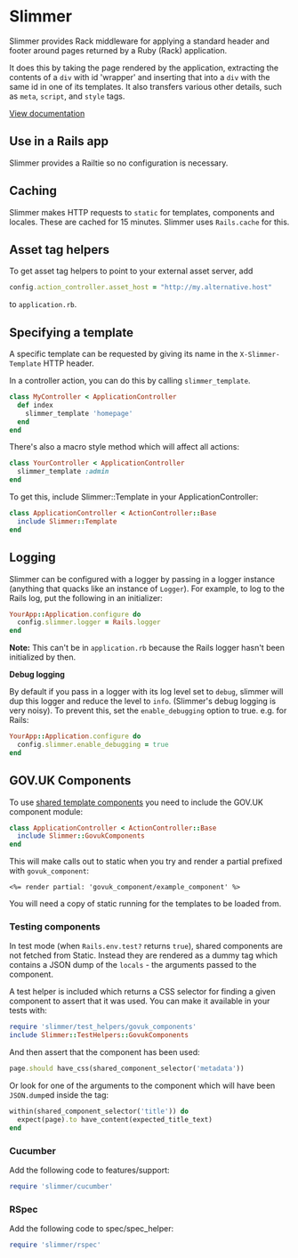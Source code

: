 # Slimmer

Slimmer provides Rack middleware for applying a standard header and footer around pages
returned by a Ruby (Rack) application.

It does this by taking the page rendered by the application, extracting the contents of
a `div` with id 'wrapper' and inserting that into a `div` with the same id in one of its
templates. It also transfers various other details, such as `meta`, `script`, and `style` tags.

[View documentation](http://www.rubydoc.info/gems/slimmer)

## Use in a Rails app

Slimmer provides a Railtie so no configuration is necessary.

## Caching

Slimmer makes HTTP requests to `static` for templates, components and locales. These
are cached for 15 minutes. Slimmer uses `Rails.cache` for this.

## Asset tag helpers

To get asset tag helpers to point to your external asset server, add

```rb
config.action_controller.asset_host = "http://my.alternative.host"
```

to `application.rb`.

## Specifying a template

A specific template can be requested by giving its name in the `X-Slimmer-Template` HTTP header.

In a controller action, you can do this by calling `slimmer_template`.

```rb
class MyController < ApplicationController
  def index
    slimmer_template 'homepage'
  end
end
```

There's also a macro style method which will affect all actions:

```rb
class YourController < ApplicationController
  slimmer_template :admin
end
```

To get this, include Slimmer::Template in your ApplicationController:

```rb
class ApplicationController < ActionController::Base
  include Slimmer::Template
end
```

## Logging

Slimmer can be configured with a logger by passing in a logger instance
(anything that quacks like an instance of `Logger`). For example, to log
to the Rails log, put the following in an initializer:

```rb
YourApp::Application.configure do
  config.slimmer.logger = Rails.logger
end
```

**Note:** This can't be in `application.rb` because the Rails logger hasn't been initialized by then.

**Debug logging**

By default if you pass in a logger with its log level set to `debug`, slimmer will dup this logger and reduce the level to `info`. (Slimmer's debug logging is very noisy).  To prevent this, set the `enable_debugging` option to true.  e.g. for Rails:

```rb
YourApp::Application.configure do
  config.slimmer.enable_debugging = true
end
```

## GOV.UK Components

To use [shared template components](https://govuk-component-guide.herokuapp.com/) you need to include the GOV.UK component module:

```rb
class ApplicationController < ActionController::Base
  include Slimmer::GovukComponents
end
```

This will make calls out to static when you try and render a partial prefixed with `govuk_component`:

```erb
<%= render partial: 'govuk_component/example_component' %>
```

You will need a copy of static running for the templates to be loaded from.

### Testing components

In test mode (when `Rails.env.test?` returns `true`), shared components are not
fetched from Static. Instead they are rendered as a dummy tag which contains a
JSON dump of the `locals` - the arguments passed to the component.

A test helper is included which returns a CSS selector for finding a given
component to assert that it was used. You can make it available in your tests
with:

```rb
require 'slimmer/test_helpers/govuk_components'
include Slimmer::TestHelpers::GovukComponents
```

And then assert that the component has been used:

```rb
page.should have_css(shared_component_selector('metadata'))
```

Or look for one of the arguments to the component which will have been
`JSON.dump`ed inside the tag:

```rb
within(shared_component_selector('title')) do
  expect(page).to have_content(expected_title_text)
end
```

### Cucumber

Add the following code to features/support:

```rb
require 'slimmer/cucumber'
```

### RSpec

Add the following code to spec/spec_helper:

```rb
require 'slimmer/rspec'
```
